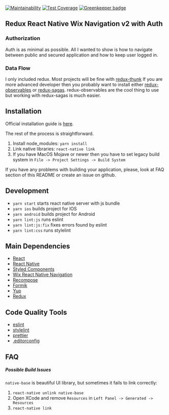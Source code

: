 [![Maintainability](https://api.codeclimate.com/v1/badges/1300f5103979d206a12b/maintainability)](https://codeclimate.com/github/developer239/redux-react-native-wix-navigation-v2-with-auth/maintainability)
[![Test Coverage](https://api.codeclimate.com/v1/badges/1300f5103979d206a12b/test_coverage)](https://codeclimate.com/github/developer239/redux-react-native-wix-navigation-v2-with-auth/test_coverage)
[![Greenkeeper badge](https://badges.greenkeeper.io/developer239/redux-react-native-wix-navigation-v2-with-auth.svg)](https://greenkeeper.io/)

## Redux React Native Wix Navigation v2 with Auth

### Authorization

Auth is as minimal as possible. All I wanted to show is how to navigate between public and secured application and how to keep user logged in.

### Data Flow

I only included redux. Most projects will be fine with [redux-thunk](https://github.com/gaearon/redux-thunk) If you are more advanced developer then you probably want to install either [redux-observables](https://github.com/redux-observable/redux-observable) or [redux-sagas](https://github.com/redux-saga/redux-saga). redux-observables are the cool thing to use but working with redux-sagas is much easier.

## Installation

Official installation guide is [here](https://facebook.github.io/react-native/docs/getting-started.html).

The rest of the process is straightforward.

1.  Install node_modules: `yarn install`
2.  Link native libraries: `react-native link`
3.  If you have MacOS Mojave or newer then you have to set legacy build system in `File -> Project Settings -> Build System`

If you have any problems with building your application, please, look at FAQ section of this README or create an issue on github.

## Development

- `yarn start` starts react native server with js bundle
- `yarn ios` builds project for IOS
- `yarn android` builds project for Android
- `yarn lint:js` runs eslint
- `yarn lint:js:fix` fixes errors found by eslint
- `yarn lint:css` runs stylelint

## Main Dependencies

- [React](https://github.com/facebook/react)
- [React Native](https://github.com/facebook/react-native)
- [Styled Components](https://github.com/styled-components/styled-components)
- [Wix React Native Navigation](https://github.com/wix/react-native-navigation)
- [Recompose](https://github.com/acdlite/recompose)
- [Formik](https://github.com/jaredpalmer/formik)
- [Yup](https://github.com/jquense/yup)
- [Redux](http://redux.js.org)

## Code Quality Tools

- [eslint](https://github.com/eslint/eslint)
- [stylelint](https://github.com/stylelint/stylelint)
- [prettier](https://github.com/prettier/prettier)
- [.editorconfig](http://editorconfig.org/)

## FAQ

##### Possible Build Issues

`native-base` is beautiful UI library, but sometimes it fails to link correctly:

1. `react-native unlink native-base`
2. Open XCode and remove `Resources` in `Left Panel -> Generated -> Resources`
3. `react-native link`
